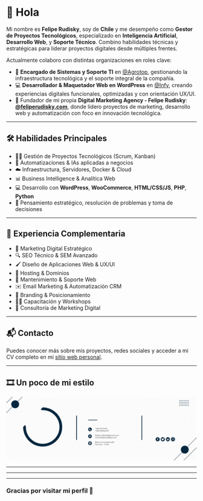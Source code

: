 # 👋 Hola

Mi nombre es **Felipe Rudisky**, soy de **Chile** y me desempeño como **Gestor de Proyectos Tecnológicos**, especializado en **Inteligencia Artificial**, **Desarrollo Web**, y **Soporte Técnico**. Combino habilidades técnicas y estratégicas para liderar proyectos digitales desde múltiples frentes.

Actualmente colaboro con distintas organizaciones en roles clave:

- 🔧 **Encargado de Sistemas y Soporte TI** en [@Agrotop](https://empresasagrotop.cl), gestionando la infraestructura tecnológica y el soporte integral de la compañía.
- 💻 **Desarrollador & Maquetador Web en WordPress** en [@Infy](https://agenciaintegrify.myportfolio.com/work), creando experiencias digitales funcionales, optimizadas y con orientación UX/UI.
- 🚀 Fundador de mi propia **Digital Marketing Agency - Felipe Rudisky**: [**@feliperudisky.com**](https://www.feliperudisky.com), donde lidero proyectos de marketing, desarrollo web y automatización con foco en innovación tecnológica.

---

## 🛠️ Habilidades Principales

- 👨‍💼 Gestión de Proyectos Tecnológicos (Scrum, Kanban)
- 🧠 Automatizaciones & IAs aplicadas a negocios
- ☁️ Infraestructura, Servidores, Docker & Cloud
- 📊 Business Intelligence & Analítica Web
- 💻 Desarrollo con **WordPress**, **WooCommerce**, **HTML/CSS/JS**, **PHP**, **Python**
- 🧠 Pensamiento estratégico, resolución de problemas y toma de decisiones

---

## 🎨 Experiencia Complementaria

- 🎯 Marketing Digital Estratégico
- 🔍 SEO Técnico & SEM Avanzado
- 🖌️ Diseño de Aplicaciones Web & UX/UI
- 🧩 Hosting & Dominios
- 🔧 Mantenimiento & Soporte Web
- ✉️ Email Marketing & Automatización CRM
- 🧠 Branding & Posicionamiento
- 🧑‍🏫 Capacitación y Workshops
- 💼 Consultoría de Marketing Digital

---

## 📬 Contacto

Puedes conocer más sobre mis proyectos, redes sociales y acceder a mi CV completo en mi [sitio web personal](https://www.feliperudisky.com).

---

## 🎞️ Un poco de mi estilo

![GIF personal](FirmaCorreoGif.gif)

---


---



---

### Gracias por visitar mi perfil 🙌
